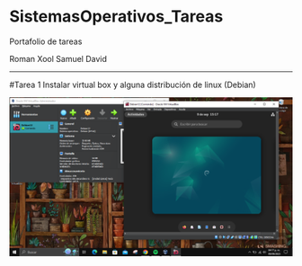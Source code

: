 # SistemasOperativos_Tareas
Portafolio de tareas

Roman Xool Samuel David
___________________________

#Tarea 1
Instalar virtual box y alguna distribución de linux (Debian)

<a href="https://github.com/samuelroman1/SistemasOperativos_Tareas/blob/main/Debian12.PNG" target="_blank"> <img src="/Debian12.PNG"/></a>
